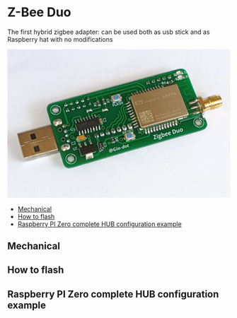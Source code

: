 # Z-Bee Duo
The first hybrid zigbee adapter: can be used both as usb stick and as Raspberry hat with no modifications

<img src="https://github.com/Gio-dot/Z-Bee-Duo/blob/main/images/20210319_115743.jpg?raw=true" width="800">


- [Mechanical](#mechanical)
- [How to flash](#how-to-flash)
- [Raspberry PI Zero complete HUB configuration example](#raspberry-pi-zero-complete-hub-configuration-example)


## Mechanical

## How to flash

## Raspberry PI Zero complete HUB configuration example
